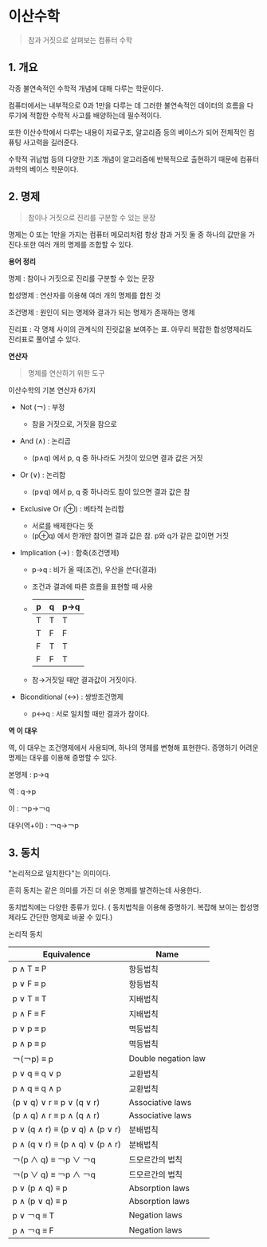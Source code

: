 # 이산수학

> 참과 거짓으로 살펴보는 컴퓨터 수학



## 1. 개요

각종 불연속적인 수학적 개념에 대해 다루는 학문이다.

컴퓨터에서는 내부적으로 0과 1만을 다루는 데  그러한 불연속적인 데이터의 흐름을 다루기에 적합한 수학적 사고를 배양하는데 필수적이다.

또한 이산수학에서 다루는 내용이 자료구조, 알고리즘 등의 베이스가 되어 전체적인 컴퓨팅 사고력을 길러준다.

수학적 귀납법 등의 다양한 기초 개념이 알고리즘에 반복적으로 출현하기 때문에 컴퓨터 과학의 베이스 학문이다.



## 2. 명제

> 참이나 거짓으로 진리를 구분할 수 있는 문장

명제는 0 또는 1만을 가지는 컴퓨터 메모리처럼 항상 참과 거짓 둘 중 하나의 값만을 가진다.또한 여러 개의 명제를 조합할 수 있다.



**용어 정리**

명제 : 참이나 거짓으로 진리를 구분할 수 있는 문장

합성명제 : 연산자를 이용해 여러 개의 명제를 합친 것

조건명제 : 원인이 되는 명제와 결과가 되는 명제가 존재하는 명제

진리표 : 각 명제 사이의 관계식의 진릿값을 보여주는 표. 아무리 복잡한 합성명제라도 진리표로 풀어낼 수 있다.



**연산자**

> 명제를 연산하기 위한 도구

이산수학의 기본 연산자 6가지

- Not (￢) : 부정

  - 참을 거짓으로, 거짓을 참으로

- And (∧) : 논리곱

  - (p∧q) 에서 p, q 중 하나라도 거짓이 있으면 결과 값은 거짓

- Or (∨) : 논리합

  - (p∨q) 에서 p, q 중 하나라도 참이 있으면 결과 값은 참

- Exclusive Or (⊕) : 베타적 논리합

  - 서로를 배제한다는 뜻
  - (p⊕q) 에서 한개만 참이면 결과 값은 참. p와 q가 같은 값이면 거짓

- Implication (→) : 함축(조건명제)

  - p→q : 비가 올 때(조건), 우산을 쓴다(결과)

  - 조건과 결과에 따른 흐름을 표현할 때 사용

  - | p    | q    | p→q  |
    | ---- | ---- | ---- |
    | T    | T    | T    |
    | T    | F    | F    |
    | F    | T    | T    |
    | F    | F    | T    |

  - 참→거짓일 때만 결과값이 거짓이다.

- Biconditional (↔) : 쌍방조건명제

  - p↔q : 서로 일치할 때만 결과가 참이다.



**역 이 대우**

역, 이 대우는 조건명제에서 사용되며, 하나의 명제를 변형해 표현한다. 증명하기 어려운 명제는 대우를 이용해 증명할 수 있다.

본명제 : p→q

역 : q→p

이 : ￢p→￢q

대우(역+이) : ￢q→￢p 

 

## 3. 동치

"논리적으로 일치한다"는 의미이다.

흔히 동치는 같은 의미를 가진 더 쉬운 명제를 발견하는데 사용한다.

동치법칙에는 다양한 종류가 있다. ( 동치법칙을 이용해 증명하기. 복잡해 보이는 합성명제라도 간단한 명제로 바꿀 수 있다.)



논리적 동치

| Equivalence                     | Name                |
| ------------------------------- | ------------------- |
| p ∧ T ≡ P                       | 항등법칙            |
| p ∨ F ≡ p                       | 항등법칙            |
| p ∨ T ≡ T                       | 지배법칙            |
| p ∧ F ≡ F                       | 지배법칙            |
| p ∨ p ≡ p                       | 멱등법칙            |
| p ∧ p ≡ p                       | 멱등법칙            |
| ￢(￢p) ≡ p                     | Double negation law |
| p ∨ q ≡ q ∨ p                   | 교환법칙            |
| p ∧ q ≡ q ∧ p                   | 교환법칙            |
| (p ∨ q) ∨ r ≡ p ∨ (q ∨ r)       | Associative laws    |
| (p ∧ q) ∧ r ≡ p ∧ (q ∧ r)       | Associative laws    |
| p ∨ (q ∧ r) ≡ (p ∨ q) ∧ (p ∨ r) | 분배법칙            |
| p ∧ (q ∨ r) ≡ (p ∧ q) ∨ (p ∧ r) | 분배법칙            |
| ￢(p ∧ q) ≡ ￢p ∨ ￢q           | 드모르간의 법칙     |
| ￢(p ∨ q) ≡ ￢p ∧ ￢q           | 드모르간의 법칙     |
| p ∨ (p ∧ q) ≡ p                 | Absorption laws     |
| p ∧ (p ∨ q) ≡ p                 | Absorption laws     |
| p ∨ ￢q ≡ T                     | Negation laws       |
| p ∧ ￢q ≡ F                     | Negation laws       |





